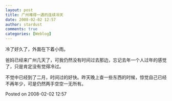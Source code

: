 ```yaml
---
layout: post
title: 广州难得一遇的连续冷天
date: 2008-02-02 12:57
author: stardust
comments: true
categories: [Weblog]
---
```

冷了好久了，外面在下着小雨。

爸妈已经来广州几天了，可我仍然没有时间过去那边，忘记去年一个人过年的感觉了，只是肯定没有觉得冷过。

不觉中已经到了二月，时间过的好快。昨天晚上查一些东西的时候，惊觉自己已经不再年少，可是仍然两手空空一无所有。

Posted on 2008-02-02 12:57
